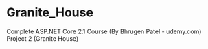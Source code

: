 # Granite_House
Complete ASP.NET Core 2.1 Course (By Bhrugen Patel - udemy.com) Project 2 (Granite House)

